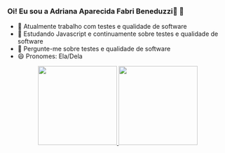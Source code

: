 ### Oi! Eu sou a Adriana Aparecida Fabri Beneduzzi👋 🌟


- 🔭 Atualmente trabalho com testes e qualidade de software
- 🌱 Estudando Javascript e continuamente sobre testes e qualidade de software
- 💬 Pergunte-me sobre testes e qualidade de software
- 😄 Pronomes: Ela/Dela

<div align="center">
  <a href="https://github.com/adrianabeneduzzi">
  <img height="180em" src="https://github-readme-stats.vercel.app/api?username=adrianabeneduzzi&show_icons=true&theme=gruvbox&include_all_commits=true&count_private=true"/>
  <img height="180em" src="https://github-readme-stats.vercel.app/api/top-langs/?username=adrianabeneduzzi&layout=compact&langs_count=7&theme=gruvbox"/>
</div>
